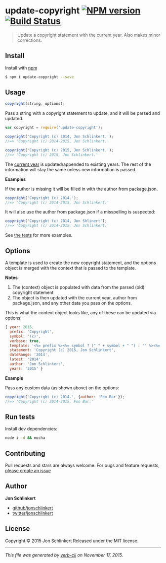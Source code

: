 # update-copyright [![NPM version](https://badge.fury.io/js/update-copyright.svg)](http://badge.fury.io/js/update-copyright)  [![Build Status](https://travis-ci.org/jonschlinkert/update-copyright.svg)](https://travis-ci.org/jonschlinkert/update-copyright)

> Update a copyright statement with the current year. Also makes minor corrections.

## Install

Install with [npm](https://www.npmjs.com/)

```sh
$ npm i update-copyright --save
```

## Usage

```js
copyright(string, options);
```

Pass a string with a copyright statement to update, and it will be parsed and updated.

```js
var copyright = require('update-copyright');

copyright('Copyright (c) 2014, Jon Schlinkert.');
//=> 'Copyright (c) 2014-2015, Jon Schlinkert.'

copyright('Copyright (c) 2015, Jon Schlinkert.');
//=> 'Copyright (c) 2015, Jon Schlinkert.'
```

The [current year](https://github.com/jonschlinkert/update-year) is updated/appended to existing years. The rest of the information will stay the same unless new information is passed.

**Examples**

If the author is missing it will be filled in with the author from package.json.

```js
copyright('Copyright (c) 2014.');
//=> 'Copyright (c) 2014-2015, Jon Schlinkert.'
```

It will also use the author from package.json if a misspelling is suspected:

```js
copyright('Copyright (c) 2014, Jon Shlinert');
//=> 'Copyright (c) 2014-2015, Jon Schlinkert.'
```

See [the tests](./tests.js) for more examples.

## Options

A template is used to create the new copyright statement, and the options object is merged with the context that is passed to the template.

**Notes**

1. The (context) object is populated with data from the parsed (old) copyright statement
2. The object is then updated with the current year, author from package.json, and any other data you pass on the options.

This is what the context object looks like, any of these can be updated via options:

```js
{ year: 2015,
  prefix: 'Copyright',
  symbol: '(c)',
  verbose: true,
  template: '<%= prefix %><%= symbol ? (" " + symbol + " ") : "" %><%= years %>, <%= author %>.',
  statement: 'Copyright (c) 2015, Jon Schlinkert',
  dateRange: '2014',
  latest: '2014',
  author: 'Jon Schlinkert',
  years: '2015' }
```

**Example**

Pass any custom data (as shown above) on the options:

```js
copyright('Copyright (c) 2014.', {author: 'Foo Bar'});
//=> 'Copyright (c) 2014-2015, Foo Bar.'
```

## Run tests

Install dev dependencies:

```bash
node i -d && mocha
```

## Contributing

Pull requests and stars are always welcome. For bugs and feature requests, [please create an issue](https://github.com/jonschlinkert/update-copyright/issues)

## Author

**Jon Schlinkert**

+ [github/jonschlinkert](https://github.com/jonschlinkert)
+ [twitter/jonschlinkert](http://twitter.com/jonschlinkert)

## License

Copyright © 2015 Jon Schlinkert
Released under the MIT license.

***

_This file was generated by [verb-cli](https://github.com/assemble/verb-cli) on November 17, 2015._